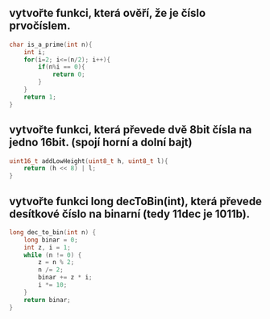 ## vytvořte funkci, která ověří, že je číslo prvočíslem.

```c
char is_a_prime(int n){
	int i;
	for(i=2; i<=(n/2); i++){
		if(n%i == 0){
			return 0;
		}
	}
	return 1;
}
```

## vytvořte funkci, která převede dvě 8bit čísla na jedno 16bit. (spojí horní a dolní bajt)

```c
uint16_t addLowHeight(uint8_t h, uint8_t l){
	return (h << 8) | l;
}
```

## vytvořte funkci long decToBin(int), která převede desítkové číslo na binarní (tedy 11dec je 1011b).

```c
long dec_to_bin(int n) {
    long binar = 0;
    int z, i = 1;
    while (n != 0) {
        z = n % 2;
        n /= 2;
        binar += z * i;
        i *= 10;
    }
    return binar;
}
```
